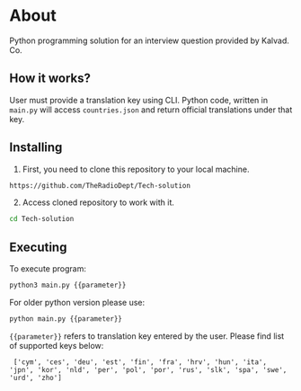 
# About

Python programming solution for an interview question provided by Kalvad. Co. 

## How it works?  

User must provide a translation key using CLI. Python code, written in `main.py` will access `countries.json` and return official translations under that key. 

## Installing 

 1. First, you need to clone this repository to your local machine. 

```bash
https://github.com/TheRadioDept/Tech-solution
```
2. Access cloned repository to work with it. 

```bash
cd Tech-solution
```

## Executing

To execute program:  
```bash
python3 main.py {{parameter}} 
```
For older python version please use: 
```bash
python main.py {{parameter}}
```
`{{parameter}}` refers to translation key entered by the user. Please find list of supported keys below: 

```
 ['cym', 'ces', 'deu', 'est', 'fin', 'fra', 'hrv', 'hun', 'ita', 'jpn', 'kor', 'nld', 'per', 'pol', 'por', 'rus', 'slk', 'spa', 'swe', 'urd', 'zho']
 ```









